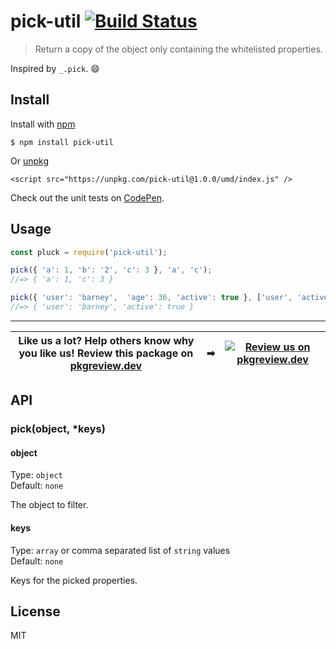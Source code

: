 # pick-util [![Build Status](https://travis-ci.com/jonkemp/pick-util.svg?branch=master)](https://travis-ci.com/jonkemp/pick-util)

> Return a copy of the object only containing the whitelisted properties.

Inspired by `_.pick`. 😄


## Install

Install with [npm](https://npmjs.org/package/pick-util)

```
$ npm install pick-util
```

Or [unpkg](https://unpkg.com/pick-util/)

```
<script src="https://unpkg.com/pick-util@1.0.0/umd/index.js" />
```

Check out the unit tests on [CodePen](https://codepen.io/jonkemp/full/OJVXabQ).

## Usage

```js
const pluck = require('pick-util');

pick({ 'a': 1, 'b': '2', 'c': 3 }, 'a', 'c');
//=> { 'a': 1, 'c': 3 }

pick({ 'user': 'barney',  'age': 36, 'active': true }, ['user', 'active']);
//=> { 'user': 'barney', 'active': true }
```

---
| **Like us a lot?** Help others know why you like us! **Review this package on [pkgreview.dev](https://pkgreview.dev/npm/pick-util)** | ➡   | [![Review us on pkgreview.dev](https://i.ibb.co/McjVMfb/pkgreview-dev.jpg)](https://pkgreview.dev/npm/pick-util) |
| ----------------------------------------------------------------------------------------------------------------------------------------- | --- | --------------------------------------------------------------------------------------------------------------------- |

## API

### pick(object, *keys)

#### object

Type: `object`  
Default: `none`

The object to filter.

#### keys

Type: `array` or comma separated list of `string` values  
Default: `none`

Keys for the picked properties.

## License

MIT
